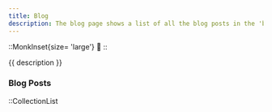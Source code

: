 ```yaml
---
title: Blog
description: The blog page shows a list of all the blog posts in the 'blog' folder.  It used the Nuxt Content custom control `CollectionList` which defaults showing all markdown in the 'blog' folder and any children folders.
--- 
```


::MonkInset{size= 'large'}
:speech_balloon:
::

{{ description }}

### Blog Posts

::CollectionList
